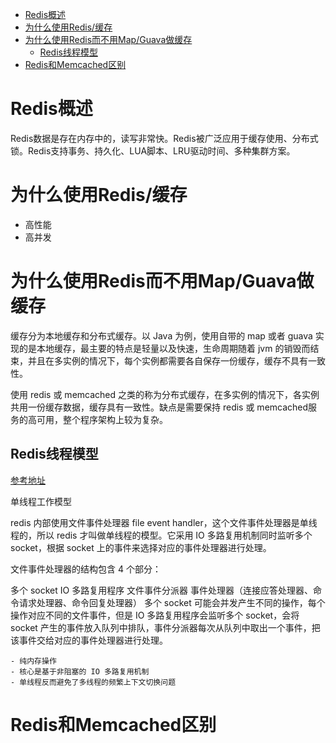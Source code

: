 <!-- TOC -->

- [Redis概述](#redis概述)
- [为什么使用Redis/缓存](#为什么使用redis缓存)
- [为什么使用Redis而不用Map/Guava做缓存](#为什么使用redis而不用mapguava做缓存)
    - [Redis线程模型](#redis线程模型)
- [Redis和Memcached区别](#redis和memcached区别)

<!-- /TOC -->

# Redis概述
Redis数据是存在内存中的，读写非常快。Redis被广泛应用于缓存使用、分布式锁。Redis支持事务、持久化、LUA脚本、LRU驱动时间、多种集群方案。

# 为什么使用Redis/缓存
- 高性能
- 高并发
# 为什么使用Redis而不用Map/Guava做缓存
缓存分为本地缓存和分布式缓存。以 Java 为例，使用自带的 map 或者 guava 实现的是本地缓存，最主要的特点是轻量以及快速，生命周期随着 jvm 的销毁而结束，并且在多实例的情况下，每个实例都需要各自保存一份缓存，缓存不具有一致性。

使用 redis 或 memcached 之类的称为分布式缓存，在多实例的情况下，各实例共用一份缓存数据，缓存具有一致性。缺点是需要保持 redis 或 memcached服务的高可用，整个程序架构上较为复杂。

## Redis线程模型
[参考地址](https://www.javazhiyin.com/22943.html)

单线程工作模型

redis 内部使用文件事件处理器 file event handler，这个文件事件处理器是单线程的，所以 redis 才叫做单线程的模型。它采用 IO 多路复用机制同时监听多个 socket，根据 socket 上的事件来选择对应的事件处理器进行处理。

文件事件处理器的结构包含 4 个部分：

多个 socket
IO 多路复用程序
文件事件分派器
事件处理器（连接应答处理器、命令请求处理器、命令回复处理器）
多个 socket 可能会并发产生不同的操作，每个操作对应不同的文件事件，但是 IO 多路复用程序会监听多个 socket，会将 socket 产生的事件放入队列中排队，事件分派器每次从队列中取出一个事件，把该事件交给对应的事件处理器进行处理。

```
- 纯内存操作
- 核心是基于非阻塞的 IO 多路复用机制
- 单线程反而避免了多线程的频繁上下文切换问题
```
# Redis和Memcached区别
